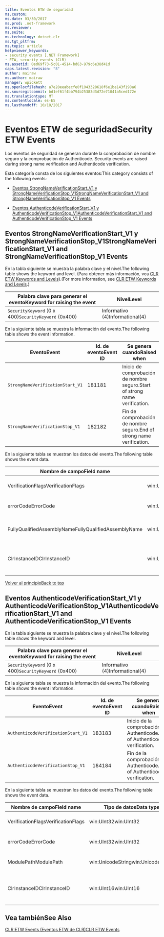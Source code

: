```yaml
---
title: Eventos ETW de seguridad
ms.custom: 
ms.date: 03/30/2017
ms.prod: .net-framework
ms.reviewer: 
ms.suite: 
ms.technology: dotnet-clr
ms.tgt_pltfrm: 
ms.topic: article
helpviewer_keywords:
- security events [.NET Framework]
- ETW, security events (CLR)
ms.assetid: 0ed69f73-5c01-4514-bd63-979c6e38d41d
caps.latest.revision: "8"
author: mairaw
ms.author: mairaw
manager: wpickett
ms.openlocfilehash: a7e28eeabecfe0f1043328618f6e1be143f198a6
ms.sourcegitcommit: bd1ef61f4bb794b25383d3d72e71041a5ced172e
ms.translationtype: MT
ms.contentlocale: es-ES
ms.lasthandoff: 10/18/2017
---
```

# <a name="security-etw-events"></a><span data-ttu-id="b754c-102">Eventos ETW de seguridad</span><span class="sxs-lookup"><span data-stu-id="b754c-102">Security ETW Events</span></span>
<span data-ttu-id="b754c-103"><a name="top"></a> Los eventos de seguridad se generan durante la comprobación de nombre seguro y la comprobación de Authenticode.</span><span class="sxs-lookup"><span data-stu-id="b754c-103"><a name="top"></a> Security events are raised during strong name verification and Authenticode verification.</span></span>  
  
 <span data-ttu-id="b754c-104">Esta categoría consta de los siguientes eventos:</span><span class="sxs-lookup"><span data-stu-id="b754c-104">This category consists of the following events:</span></span>  
  
-   [<span data-ttu-id="b754c-105">Eventos StrongNameVerificationStart_V1 y StrongNameVerificationStop_V1</span><span class="sxs-lookup"><span data-stu-id="b754c-105">StrongNameVerificationStart_V1 and StrongNameVerificationStop_V1 Events</span></span>](#strongnameverificationstart_v1_and_strongnameverificationstop_v1_events)  
  
-   [<span data-ttu-id="b754c-106">Eventos AuthenticodeVerificationStart_V1 y AuthenticodeVerificationStop_V1</span><span class="sxs-lookup"><span data-stu-id="b754c-106">AuthenticodeVerificationStart_V1 and AuthenticodeVerificationStop_V1 Events</span></span>](#authenticodeverificationstart_v1_and_authenticodeverificationstop_v1_events)  
  
<a name="strongnameverificationstart_v1_and_strongnameverificationstop_v1_events"></a>   
## <a name="strongnameverificationstartv1-and-strongnameverificationstopv1-events"></a><span data-ttu-id="b754c-107">Eventos StrongNameVerificationStart_V1 y StrongNameVerificationStop_V1</span><span class="sxs-lookup"><span data-stu-id="b754c-107">StrongNameVerificationStart_V1 and StrongNameVerificationStop_V1 Events</span></span>  
 <span data-ttu-id="b754c-108">En la tabla siguiente se muestra la palabra clave y el nivel.</span><span class="sxs-lookup"><span data-stu-id="b754c-108">The following table shows the keyword and level.</span></span> <span data-ttu-id="b754c-109">(Para obtener más información, vea [CLR ETW Keywords and Levels](../../../docs/framework/performance/clr-etw-keywords-and-levels.md)).</span><span class="sxs-lookup"><span data-stu-id="b754c-109">(For more information, see [CLR ETW Keywords and Levels](../../../docs/framework/performance/clr-etw-keywords-and-levels.md).)</span></span>  
  
|<span data-ttu-id="b754c-110">Palabra clave para generar el evento</span><span class="sxs-lookup"><span data-stu-id="b754c-110">Keyword for raising the event</span></span>|<span data-ttu-id="b754c-111">Nivel</span><span class="sxs-lookup"><span data-stu-id="b754c-111">Level</span></span>|  
|-----------------------------------|-----------|  
|<span data-ttu-id="b754c-112">`SecurityKeyword` (0 x 400)</span><span class="sxs-lookup"><span data-stu-id="b754c-112">`SecurityKeyword` (0x400)</span></span>|<span data-ttu-id="b754c-113">Informativo (4)</span><span class="sxs-lookup"><span data-stu-id="b754c-113">Informational(4)</span></span>|  
  
 <span data-ttu-id="b754c-114">En la siguiente tabla se muestra la información del evento.</span><span class="sxs-lookup"><span data-stu-id="b754c-114">The following table shows the event information.</span></span>  
  
|<span data-ttu-id="b754c-115">Evento</span><span class="sxs-lookup"><span data-stu-id="b754c-115">Event</span></span>|<span data-ttu-id="b754c-116">Id. de evento</span><span class="sxs-lookup"><span data-stu-id="b754c-116">Event ID</span></span>|<span data-ttu-id="b754c-117">Se genera cuando</span><span class="sxs-lookup"><span data-stu-id="b754c-117">Raised when</span></span>|  
|-----------|--------------|-----------------|  
|`StrongNameVerificationStart_V1`|<span data-ttu-id="b754c-118">181</span><span class="sxs-lookup"><span data-stu-id="b754c-118">181</span></span>|<span data-ttu-id="b754c-119">Inicio de comprobación de nombre seguro.</span><span class="sxs-lookup"><span data-stu-id="b754c-119">Start of strong name verification.</span></span>|  
|`StrongNameVerificationStop_V1`|<span data-ttu-id="b754c-120">182</span><span class="sxs-lookup"><span data-stu-id="b754c-120">182</span></span>|<span data-ttu-id="b754c-121">Fin de comprobación de nombre seguro.</span><span class="sxs-lookup"><span data-stu-id="b754c-121">End of strong name verification.</span></span>|  
  
 <span data-ttu-id="b754c-122">En la siguiente tabla se muestran los datos del evento.</span><span class="sxs-lookup"><span data-stu-id="b754c-122">The following table shows the event data.</span></span>  
  
|<span data-ttu-id="b754c-123">Nombre de campo</span><span class="sxs-lookup"><span data-stu-id="b754c-123">Field name</span></span>|<span data-ttu-id="b754c-124">Tipo de datos</span><span class="sxs-lookup"><span data-stu-id="b754c-124">Data type</span></span>|<span data-ttu-id="b754c-125">Descripción</span><span class="sxs-lookup"><span data-stu-id="b754c-125">Description</span></span>|  
|----------------|---------------|-----------------|  
|<span data-ttu-id="b754c-126">VerificationFlags</span><span class="sxs-lookup"><span data-stu-id="b754c-126">VerificationFlags</span></span>|<span data-ttu-id="b754c-127">win:UInt32</span><span class="sxs-lookup"><span data-stu-id="b754c-127">win:UInt32</span></span>|<span data-ttu-id="b754c-128">Marcas de verificación.</span><span class="sxs-lookup"><span data-stu-id="b754c-128">The verification flags.</span></span>|  
|<span data-ttu-id="b754c-129">errorCode</span><span class="sxs-lookup"><span data-stu-id="b754c-129">ErrorCode</span></span>|<span data-ttu-id="b754c-130">win:UInt32</span><span class="sxs-lookup"><span data-stu-id="b754c-130">win:UInt32</span></span>|<span data-ttu-id="b754c-131">Código de error HResult.</span><span class="sxs-lookup"><span data-stu-id="b754c-131">The HResult error code.</span></span>|  
|<span data-ttu-id="b754c-132">FullyQualifiedAssemblyName</span><span class="sxs-lookup"><span data-stu-id="b754c-132">FullyQualifiedAssemblyName</span></span>|<span data-ttu-id="b754c-133">win:UnicodeString</span><span class="sxs-lookup"><span data-stu-id="b754c-133">win:UnicodeString</span></span>|<span data-ttu-id="b754c-134">Nombre completo del ensamblado.</span><span class="sxs-lookup"><span data-stu-id="b754c-134">The fully qualified assembly name.</span></span>|  
|<span data-ttu-id="b754c-135">ClrInstanceID</span><span class="sxs-lookup"><span data-stu-id="b754c-135">ClrInstanceID</span></span>|<span data-ttu-id="b754c-136">win:UInt16</span><span class="sxs-lookup"><span data-stu-id="b754c-136">win:UInt16</span></span>|<span data-ttu-id="b754c-137">Identificador único para la instancia de CLR o CoreCLR.</span><span class="sxs-lookup"><span data-stu-id="b754c-137">Unique ID for the instance of CLR or CoreCLR.</span></span>|  
  
 [<span data-ttu-id="b754c-138">Volver al principio</span><span class="sxs-lookup"><span data-stu-id="b754c-138">Back to top</span></span>](#top)  
  
<a name="authenticodeverificationstart_v1_and_authenticodeverificationstop_v1_events"></a>   
## <a name="authenticodeverificationstartv1-and-authenticodeverificationstopv1-events"></a><span data-ttu-id="b754c-139">Eventos AuthenticodeVerificationStart_V1 y AuthenticodeVerificationStop_V1</span><span class="sxs-lookup"><span data-stu-id="b754c-139">AuthenticodeVerificationStart_V1 and AuthenticodeVerificationStop_V1 Events</span></span>  
 <span data-ttu-id="b754c-140">En la tabla siguiente se muestra la palabra clave y el nivel.</span><span class="sxs-lookup"><span data-stu-id="b754c-140">The following table shows the keyword and level.</span></span>  
  
|<span data-ttu-id="b754c-141">Palabra clave para generar el evento</span><span class="sxs-lookup"><span data-stu-id="b754c-141">Keyword for raising the event</span></span>|<span data-ttu-id="b754c-142">Nivel</span><span class="sxs-lookup"><span data-stu-id="b754c-142">Level</span></span>|  
|-----------------------------------|-----------|  
|<span data-ttu-id="b754c-143">`SecurityKeyword` (0 x 400)</span><span class="sxs-lookup"><span data-stu-id="b754c-143">`SecurityKeyword` (0x400)</span></span>|<span data-ttu-id="b754c-144">Informativo (4)</span><span class="sxs-lookup"><span data-stu-id="b754c-144">Informational(4)</span></span>|  
  
 <span data-ttu-id="b754c-145">En la siguiente tabla se muestra la información del evento.</span><span class="sxs-lookup"><span data-stu-id="b754c-145">The following table shows the event information.</span></span>  
  
|<span data-ttu-id="b754c-146">Evento</span><span class="sxs-lookup"><span data-stu-id="b754c-146">Event</span></span>|<span data-ttu-id="b754c-147">Id. de evento</span><span class="sxs-lookup"><span data-stu-id="b754c-147">Event ID</span></span>|<span data-ttu-id="b754c-148">Se genera cuando</span><span class="sxs-lookup"><span data-stu-id="b754c-148">Raised when</span></span>|  
|-----------|--------------|-----------------|  
|`AuthenticodeVerificationStart_V1`|<span data-ttu-id="b754c-149">183</span><span class="sxs-lookup"><span data-stu-id="b754c-149">183</span></span>|<span data-ttu-id="b754c-150">Inicio de la comprobación de Authenticode.</span><span class="sxs-lookup"><span data-stu-id="b754c-150">Start of Authenticode verification.</span></span>|  
|`AuthenticodeVerificationStop_V1`|<span data-ttu-id="b754c-151">184</span><span class="sxs-lookup"><span data-stu-id="b754c-151">184</span></span>|<span data-ttu-id="b754c-152">Fin de la comprobación de Authenticode.</span><span class="sxs-lookup"><span data-stu-id="b754c-152">End of Authenticode verification.</span></span>|  
  
 <span data-ttu-id="b754c-153">En la siguiente tabla se muestran los datos del evento.</span><span class="sxs-lookup"><span data-stu-id="b754c-153">The following table shows the event data.</span></span>  
  
|<span data-ttu-id="b754c-154">Nombre de campo</span><span class="sxs-lookup"><span data-stu-id="b754c-154">Field name</span></span>|<span data-ttu-id="b754c-155">Tipo de datos</span><span class="sxs-lookup"><span data-stu-id="b754c-155">Data type</span></span>|<span data-ttu-id="b754c-156">Descripción</span><span class="sxs-lookup"><span data-stu-id="b754c-156">Description</span></span>|  
|----------------|---------------|-----------------|  
|<span data-ttu-id="b754c-157">VerificationFlags</span><span class="sxs-lookup"><span data-stu-id="b754c-157">VerificationFlags</span></span>|<span data-ttu-id="b754c-158">win:UInt32</span><span class="sxs-lookup"><span data-stu-id="b754c-158">win:UInt32</span></span>|<span data-ttu-id="b754c-159">Marcas de verificación.</span><span class="sxs-lookup"><span data-stu-id="b754c-159">The verification flags.</span></span>|  
|<span data-ttu-id="b754c-160">errorCode</span><span class="sxs-lookup"><span data-stu-id="b754c-160">ErrorCode</span></span>|<span data-ttu-id="b754c-161">win:UInt32</span><span class="sxs-lookup"><span data-stu-id="b754c-161">win:UInt32</span></span>|<span data-ttu-id="b754c-162">Código de error HResult.</span><span class="sxs-lookup"><span data-stu-id="b754c-162">The HResult error code.</span></span>|  
|<span data-ttu-id="b754c-163">ModulePath</span><span class="sxs-lookup"><span data-stu-id="b754c-163">ModulePath</span></span>|<span data-ttu-id="b754c-164">win:UnicodeString</span><span class="sxs-lookup"><span data-stu-id="b754c-164">win:UnicodeString</span></span>|<span data-ttu-id="b754c-165">Ruta de acceso del módulo.</span><span class="sxs-lookup"><span data-stu-id="b754c-165">The module path.</span></span>|  
|<span data-ttu-id="b754c-166">ClrInstanceID</span><span class="sxs-lookup"><span data-stu-id="b754c-166">ClrInstanceID</span></span>|<span data-ttu-id="b754c-167">win:UInt16</span><span class="sxs-lookup"><span data-stu-id="b754c-167">win:UInt16</span></span>|<span data-ttu-id="b754c-168">Identificador único para la instancia de CLR o CoreCLR.</span><span class="sxs-lookup"><span data-stu-id="b754c-168">Unique ID for the instance of CLR or CoreCLR.</span></span>|  
  
## <a name="see-also"></a><span data-ttu-id="b754c-169">Vea también</span><span class="sxs-lookup"><span data-stu-id="b754c-169">See Also</span></span>  
 [<span data-ttu-id="b754c-170">CLR ETW Events (Eventos ETW de CLR)</span><span class="sxs-lookup"><span data-stu-id="b754c-170">CLR ETW Events</span></span>](../../../docs/framework/performance/clr-etw-events.md)
